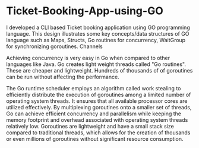 # Ticket-Booking-App-using-GO

I developed a CLI based Ticket booking application using GO programming language. This design illustrates some key concepts/data structures of GO language such as Maps, Structs, Go routines for concurrency, WaitGroup for synchronizing goroutines.
Channels 

Achieving concurrency is very easy in Go when compared to other languages like Java. Go creates light weight threads called "Go routines". These are cheaper and lightweight. Hundreds of thousands of of goroutines can be run without affecting the performance.

The Go runtime scheduler employs an algorithm called work stealing to efficiently distribute the execution of goroutines among a limited number of operating system threads. It ensures that all available processor cores are utilized effectively.
By multiplexing goroutines onto a smaller set of threads, Go can achieve efficient concurrency and parallelism while keeping the memory footprint and overhead associated with operating system threads relatively low. Goroutines are lightweight and have a small stack size compared to traditional threads, which allows for the creation of thousands or even millions of goroutines without significant resource consumption.
